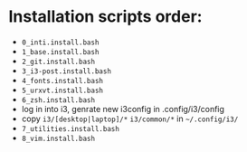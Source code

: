 # Installation scripts order:
- `0_inti.install.bash`
- `1_base.install.bash`
- `2_git.install.bash`
- `3_i3-post.install.bash`
- `4_fonts.install.bash`
- `5_urxvt.install.bash`
- `6_zsh.install.bash`
- log in into i3, genrate new i3config in .config/i3/config
- copy `i3/[desktop|laptop]/*` `i3/common/*` in `~/.config/i3/`
- `7_utilities.install.bash`
- `8_vim.install.bash`
